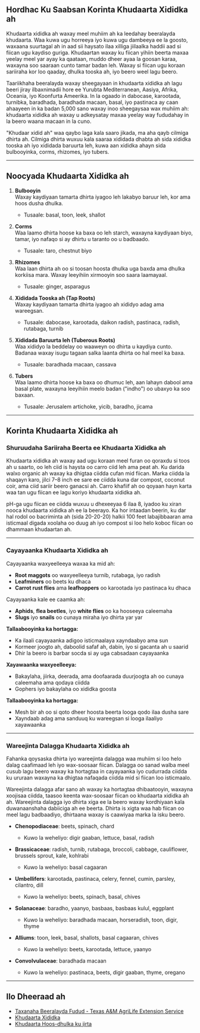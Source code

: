 ## Hordhac Ku Saabsan Korinta Khudaarta Xididka ah

Khudaarta xididka ah waxay meel muhiim ah ka leedahay beeralayda khudaarta. Waa kuwa ugu horreeya iyo kuwa ugu dambeeya ee la goosto, waxaana suurtagal ah in aad sii haysato ilaa xilliga jiilaalka haddii aad si fiican ugu kaydiso guriga. Khudaartan waxay ku fiican yihiin beerta maxaa yeelay meel yar ayay ka qaataan, muddo dheer ayaa la goosan karaa, waxayna soo saaraan cunto tamar badan leh. Waxay si fiican ugu koraan sariiraha kor loo qaaday, dhulka tooska ah, iyo beero weel lagu beero.

Taariikhaha beeralayda waxay sheegayaan in khudaarta xididka ah lagu beeri jiray ilbaxnimadii hore ee Yurubta Mediterranean, Aasiya, Afrika, Oceania, iyo Koonfurta Ameerika. In la ogaado in dabocase, karootada, turnibka, baradhada, baradhada macaan, basal, iyo pastinaca ay caan ahaayeen in ka badan 5,000 sano waxay inoo sheegaysaa wax muhiim ah: khudaarta xididka ah waxay u adkeysatay maxaa yeelay way fududahay in la beero waana macaan in la cuno.

"Khudaar xidid ah" waa qaybo laga kala saaro jikada, ma aha qayb cilmiga dhirta ah. Cilmiga dhirta wuxuu kala saaraa xididada dhabta ah sida xididka tooska ah iyo xididada baruurta leh, kuwa aan xididka ahayn sida bulbooyinka, corms, rhizomes, iyo tubers.

---

## Noocyada Khudaarta Xididka ah

1. **Bulbooyin**  
   Waxay kaydiyaan tamarta dhirta iyagoo leh lakabyo baruur leh, kor ama hoos dusha dhulka.  
   - Tusaale: basal, toon, leek, shallot

2. **Corms**  
   Waa laamo dhirta hoose ka baxa oo leh starch, waxayna kaydiyaan biyo, tamar, iyo nafaqo si ay dhirtu u taranto oo u badbaado.  
   - Tusaale: taro, chestnut biyo

3. **Rhizomes**  
   Waa laan dhirta ah oo si toosan hoosta dhulka uga baxda ama dhulka korkiisa mara. Waxay leeyihiin xirmooyin soo saara laamayaal.  
   - Tusaale: ginger, asparagus

4. **Xididada Tooska ah (Tap Roots)**  
   Waxay kaydiyaan tamarta dhirta iyagoo ah xididyo adag ama wareegsan.  
   - Tusaale: dabocase, karootada, daikon radish, pastinaca, radish, rutabaga, turnib

5. **Xididada Baruurta leh (Tuberous Roots)**  
   Waa xididyo la beddelay oo waaweyn oo dhirta u kaydiya cunto. Badanaa waxay isugu tagaan salka laanta dhirta oo hal meel ka baxa.  
   - Tusaale: baradhada macaan, cassava

6. **Tubers**  
   Waa laamo dhirta hoose ka baxa oo dhumuc leh, aan lahayn dabool ama basal plate, waxayna leeyihiin meelo badan ("indho") oo ubaxyo ka soo baxaan.  
   - Tusaale: Jerusalem artichoke, yicib, baradho, jicama

---

## Korinta Khudaarta Xididka ah

### Shuruudaha Sariiraha Beerta ee Khudaarta Xididka ah

Khudaarta xididka ah waxay aad ugu koraan meel furan oo qoraxdu si toos ah u saarto, oo leh ciid is haysta oo carro ciid leh ama peat ah. Ku darida walxo organic ah waxay ka dhigtaa ciidda cufan mid fiican. Marka ciidda la shaqayn karo, jilci 7–8 inch ee sare ee ciidda kuna dar compost, coconut coir, ama ciid sariir beero ganacsi ah. Carro khafiif ah oo qoyaan hayn karta waa tan ugu fiican ee lagu koriyo khudaarta xididka ah.

pH-ga ugu fiican ee ciidda wuxuu u dhexeeyaa 6 ilaa 8, iyadoo ku xiran nooca khudaarta xididka ah ee la beerayo. Ka hor intaadan beerin, ku dar hal rodol oo bacriminta ah (sida 20-20-20) halkii 100 feet labajibbaaran ama isticmaal digada xoolaha oo duug ah iyo compost si loo helo koboc fiican oo dhammaan khudaartan ah.

---

### Cayayaanka Khudaarta Xididka ah

Cayayaanka waxyeelleeya waxaa ka mid ah:
- **Root maggots** oo waxyeelleeya turnib, rutabaga, iyo radish
- **Leafminers** oo beets ku dhaca
- **Carrot rust flies** ama **leafhoppers** oo karootada iyo pastinaca ku dhaca

Cayayaanka kale ee caamka ah:
- **Aphids**, **flea beetles**, iyo **white flies** oo ka hooseeya caleemaha
- **Slugs** iyo **snails** oo cunaya miraha iyo dhirta yar yar

**Tallaabooyinka ka hortagga:**
- Ka ilaali cayayaanka adigoo isticmaalaya xayndaabyo ama sun
- Kormeer joogto ah, daboolid safaf ah, dabin, iyo si gacanta ah u saarid
- Dhir la beero is barbar socda si ay uga cabsadaan cayayaanka

**Xayawaanka waxyeelleeya:**
- Bakaylaha, jiirka, deerada, ama doofaarada duurjoogta ah oo cunaya caleemaha ama qodaya ciidda
- Gophers iyo bakaylaha oo xididka goosta

**Tallaabooyinka ka hortagga:**
- Mesh bir ah oo si qoto dheer hoosta beerta looga qodo ilaa dusha sare
- Xayndaab adag ama sanduuq ku wareegsan si looga ilaaliyo xayawaanka

---

### Wareejinta Dalagga Khudaarta Xididka ah

Fahanka qoysaska dhirta iyo wareejinta dalagga waa muhiim si loo helo dalag caafimaad leh iyo wax-soosaar fiican. Dalagga oo sanad walba meel cusub lagu beero waxay ka hortagtaa in cayayaanka iyo cudurrada ciidda ku ururaan waxayna ka dhigtaa nafaqada ciidda mid si fiican loo isticmaalo.

Wareejinta dalagga afar sano ah waxay ka hortagtaa dhibaatooyin, waxayna xoojisaa ciidda, taasoo keenta wax-soosaar fiican oo khudaarta xididka ah ah. Wareejinta dalagga iyo dhirta xiga ee la beero waxay kordhiyaan kala duwanaanshaha dabiiciga ah ee beerta. Dhirta is xigta waa hab fiican oo meel lagu badbaadiyo, dhirtaana waxay is caawiyaa marka la isku beero.


- **Chenopodiaceae**: beets, spinach, chard  
  - Kuwo la weheliyo: digir gaaban, lettuce, basal, radish

- **Brassicaceae**: radish, turnib, rutabaga, broccoli, cabbage, cauliflower, brussels sprout, kale, kohlrabi  
  - Kuwo la weheliyo: basal cagaaran

- **Umbellifers**: karootada, pastinaca, celery, fennel, cumin, parsley, cilantro, dill  
  - Kuwo la weheliyo: beets, spinach, basal, chives

- **Solanaceae**: baradho, yaanyo, basbaas, basbaas kulul, eggplant  
  - Kuwo la weheliyo: baradhada macaan, horseradish, toon, digir, thyme

- **Alliums**: toon, leek, basal, shallots, basal cagaaran, chives  
  - Kuwo la weheliyo: beets, karootada, lettuce, yaanyo

- **Convolvulaceae**: baradhada macaan  
  - Kuwo la weheliyo: pastinaca, beets, digir gaaban, thyme, oregano

---

## Ilo Dheeraad ah

- [Taxanaha Beeralayda Fudud - Texas A&M AgriLife Extension Service](https://aggie-horticulture.tamu.edu/vegetable/easy-gardening-series/)
- [Khudaarta Xididka](https://ag.umass.edu/sites/ag.umass.edu/files/fact-sheets/pdf/root_crops.pdf)
- [Khudaarta Hoos-dhulka ku jirta](https://washingtoncountymastergardeners.org/wp-content/uploads/2024/04/Root-Crops-Vegetable-Underground.pdf)
